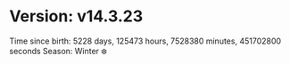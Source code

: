 # Version: v14.3.23
Time since birth: 5228 days, 125473 hours, 7528380 minutes, 451702800 seconds
Season: Winter ❄️
